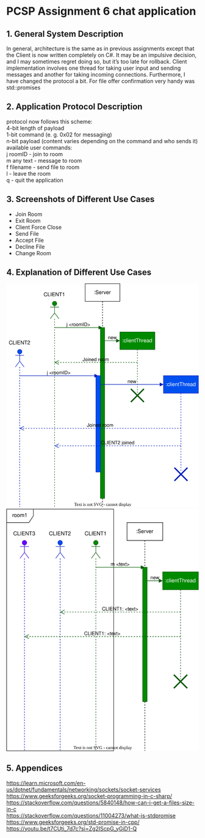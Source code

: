 # PCSP Assignment 6 chat application

## 1. General System Description
In general, architecture is the same as in previous assignments except that the Client is now written completely on C#. 
It may be an impulsive decision, and I may sometimes regret doing so, but it’s too late for rollback. 
Client implementation involves one thread for taking user input and sending messages and another for taking incoming connections. 
Furthermore, I have changed the protocol a bit. For file offer confirmation very handy was std::promises
## 2. Application Protocol Description
protocol now follows this scheme: <br>
4-bit length of payload <br>
1-bit command (e. g. 0x02 for messaging) <br>
n-bit payload (content varies depending on the command and who sends it) <br>
available user commands:<br>
j roomID - join to room <br>
m any text - message to room <br>
f filename - send file to room <br>
l - leave the room <br>
q - quit the application <br>
## 3. Screenshots of Different Use Cases
- Join Room
- Exit Room
- Client Force Close
- Send File
- Accept File
- Decline File
- Change Room

## 4. Explanation of Different Use Cases
![JoinRoomUML](resources/JoinRoom.drawio.svg)
![MessageUML](resources/Message.drawio.svg)

## 5. Appendices
https://learn.microsoft.com/en-us/dotnet/fundamentals/networking/sockets/socket-services <br>
https://www.geeksforgeeks.org/socket-programming-in-c-sharp/ <br>
https://stackoverflow.com/questions/5840148/how-can-i-get-a-files-size-in-c <br>
https://stackoverflow.com/questions/11004273/what-is-stdpromise <br>
https://www.geeksforgeeks.org/std-promise-in-cpp/ <br>
https://youtu.be/t7CUti_7d7c?si=Zg2IScpG_yGiD1-Q <br>
